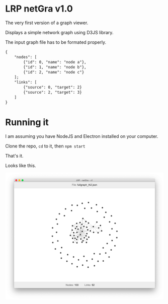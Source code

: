 # LRP netGra v1.0

The very first version of a graph viewer.

Displays a simple network graph using D3JS library.

The input graph file has to be formated properly.

    {
        "nodes": [
            {"id": 0, "name": "node a"},
            {"id": 1, "name": "node b"},
            {"id": 2, "name": "node c"}
        ];
        "links": [
            {"source": 0, "target": 2}
            {"source": 2, "target": 3}
        ]
    }

# Running it

I am assuming you have NodeJS and Electron installed on your computer.

Clone the repo, `cd` to it, then `npm start`

That's it.

Looks like this.

![LRP netGra preview](preview.png)